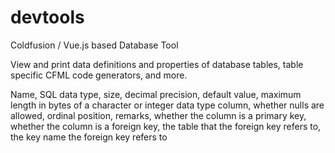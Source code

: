 # devtools
Coldfusion / Vue.js based Database Tool


View and print data definitions and properties of database tables, table specific CFML code generators, and more.

Name, SQL data type, size, decimal precision, default value, maximum length in bytes of a character or integer data type column, whether nulls are allowed, ordinal position, remarks, whether the column is a primary key, whether the column is a foreign key, the table that the foreign key refers to, the key name the foreign key refers to
